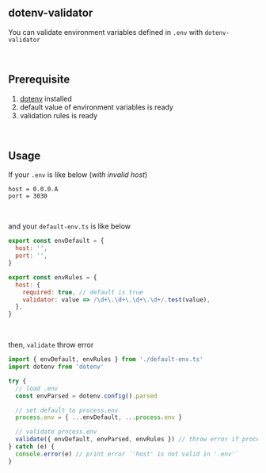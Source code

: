 ## dotenv-validator

You can validate environment variables defined in `.env` with `dotenv-validator`

<br>

## Prerequisite

1. [dotenv](https://www.npmjs.com/package/dotenv) installed
1. default value of environment variables is ready
1. validation rules is ready

<br>

## Usage

If your `.env` is like below (_with invalid host_)

```
host = 0.0.0.A
port = 3030
```

<br>

and your `default-env.ts` is like below

```javascript
export const envDefault = {
  host: '',
  port: '',
}

export const envRules = {
  host: {
    required: true, // default is true
    validator: value => /\d+\.\d+\.\d+\.\d+/.test(value),
  },
}
```

<br>

then, `validate` throw error

```javascript
import { envDefault, envRules } from './default-env.ts'
import dotenv from 'dotenv'

try {
  // load .env
  const envParsed = dotenv.config().parsed

  // set default to process.env
  process.env = { ...envDefault, ...process.env }

  // validate process.env
  validate({ envDefault, envParsed, envRules }) // throw error if process.env is not valid
} catch (e) {
  console.error(e) // print error `'host' is not valid in '.env'`
}
```
